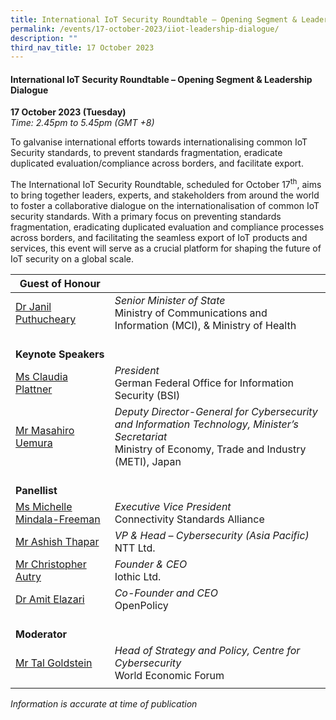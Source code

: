 ```yaml
---
title: International IoT Security Roundtable – Opening Segment & Leadership Dialogue
permalink: /events/17-october-2023/iiot-leadership-dialogue/
description: ""
third_nav_title: 17 October 2023
---
```

#### **International IoT Security Roundtable – Opening Segment &amp; Leadership Dialogue**

**17 October 2023 (Tuesday)**  
*Time: 2.45pm to 5.45pm (GMT +8)*

To galvanise international efforts towards internationalising common IoT Security standards, to prevent standards fragmentation, eradicate duplicated evaluation/compliance across borders, and facilitate export.

The International IoT Security Roundtable, scheduled for October 17<sup>th</sup>, aims to bring together leaders, experts, and stakeholders from around the world to foster a collaborative dialogue on the internationalisation of common IoT security standards. With a primary focus on preventing standards fragmentation, eradicating duplicated evaluation and compliance processes across borders, and facilitating the seamless export of IoT products and services, this event will serve as a crucial platform for shaping the future of IoT security on a global scale.

|**Guest of Honour**          |                                                          |
| -------- | -------- |
| [Dr Janil Puthucheary](/speakers/goh-dr-janil-puthucheary/)  | *Senior Minister of State*<br>Ministry of Communications and Information (MCI), &amp; Ministry of Health      |
|<br> **Keynote Speakers**          |                                                          |
| [Ms Claudia Plattner](/speakers/speaker-claudia-plattner)  | *President*<br>German Federal Office for Information Security (BSI)      |
| [Mr Masahiro Uemura](/speakers/mr-masahiro-uemura)  | *Deputy Director-General for Cybersecurity and Information Technology, Minister’s Secretariat*<br>Ministry of Economy, Trade and Industry (METI), Japan           |
|<br> **Panellist**          |      
| [Ms Michelle Mindala-Freeman](/speakers/speaker-michelle-mindala-freeman)  | *Executive Vice President*<br>Connectivity Standards Alliance           |
| [Mr Ashish Thapar](/speakers/mr-ashish-thapar/)  | *VP &amp; Head – Cybersecurity (Asia Pacific)*<br>NTT Ltd.           |
| [Mr Christopher Autry](/speakers/mr-christopher-autry)  | *Founder &amp; CEO*<br>Iothic Ltd.           |
| [Dr Amit Elazari](/speakers/dr-amit-elazari)  | *Co-Founder and CEO*<br>OpenPolicy           |
| <br> **Moderator**          |                                                              |
| [Mr Tal Goldstein](/speakers/moderator-tal-goldstein)  | *Head of Strategy and Policy, Centre for Cybersecurity*<br>World Economic Forum                 |
| | |

*Information is accurate at time of publication*